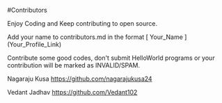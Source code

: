 #Contributors


Enjoy Coding and Keep contributing to open source.

Add your name to contributors.md in the format [ Your_Name ] (Your_Profile_Link)

Contribute some good codes, don't submit HelloWorld programs or your contribution will be marked as INVALID/SPAM.

Nagaraju Kusa https://github.com/nagarajukusa24

Vedant Jadhav https://github.com/Vedant102
